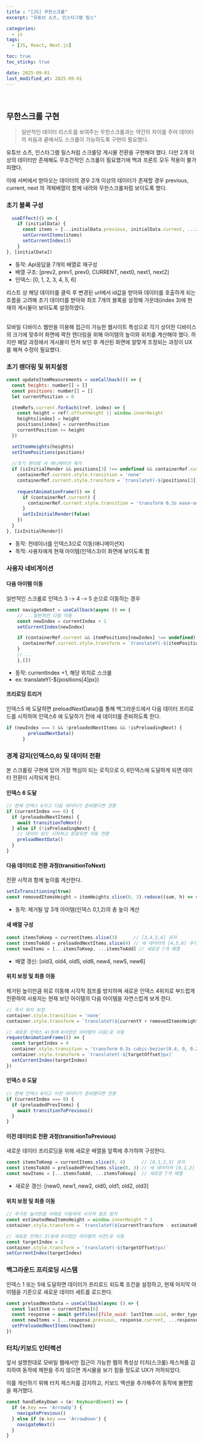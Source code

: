 ```yaml
---
title : "[JS] 무한스크롤"
excerpt: "유튜브 쇼츠, 인스타그램 릴스"

categories:
  - js
tags:
  - [JS, React, Next.js]

toc: true
toc_sticky: true

date: 2025-09-01
last_modified_at: 2025-09-01
---
```

<br>

## 무한스크롤 구현

> 일반적인 데이터 리스트를 보여주는 무한스크롤과는 약간의 차이를 주어 데이터의 처음과 끝에서도 스크롤이 가능하도록 구현이 필요했다.

유튜브 쇼츠, 인스타그램 릴스처럼 스크롤당 게시물 전환을 구현해야 했다. 다만 2개 이상의 데이터만 존재해도 무조건적인 스크롤이 필요했기에 백과 프론트 모두 적용이 불가피했다.

이에 서버에서 받아오는 데이터의 경우 2개 이상의 데이터가 존재할 경우 previous, current, next 의 객체배열이 함께 내려와 무한스크롤처럼 보이도록 했다.

### 초기 블록 구성

```js
  useEffect(() => {
    if (initialData) {
      const items = [...initialData.previous, initialData.current, ...initialData.next]
      setCurrentItems(items)
      setCurrentIndex(3)
    }
}, [initialData])
```
- 동작: Api응답을 7개의 배열로 재구성
- 배열 구조: [prev2, prev1, prev0, CURRENT, next0, next1, next2]
- 인덱스: [0, 1, 2, 3, 4, 5, 6]

리스트 상 해당 데이터를 클릭 후 변경된 url에서 id값을 받아와 데이터를 호출하게 되는 흐름을 고려해 
초기 데이터를 받아와 최초 7개의 블록을 설정해 가운데(index 3)에 현재의 게시물이 보이도록 설정하였다.

<br/>
모바일 디바이스 웹만을 이용해 접근이 가능한 웹사이트 특성으로 각기 상이한 디바이스의 크기에 맞추어 화면에 꽉찬 렌더링을 위해 아이템의 높이와 위치를 계산해야 했다.
하지만 해당 과정에서 게시물이 먼저 보인 후 계산된 화면에 알맞게 조정되는 과정이 UX를 해쳐 수정이 필요했다.

### 초기 렌더링 및 위치설정

```js
const updateItemMeasurements = useCallback(() => {
  const heights: number[] = []
  const positions: number[] = []
  let currentPosition = 0

  itemRefs.current.forEach((ref, index) => {
    const height = ref?.offsetHeight || window.innerHeight
    heights[index] = height
    positions[index] = currentPosition
    currentPosition += height
  })

  setItemHeights(heights)
  setItemPositions(positions)
  
  //초기 렌더링 시 애니메이션 제거
  if (isInitialRender && positions[3] !== undefined && containerRef.current) {
    containerRef.current.style.transition = 'none'
    containerRef.current.style.transform = `translateY(-${positions[3]}px)`
    
    requestAnimationFrame(() => {
      if (containerRef.current) {
        containerRef.current.style.transition = 'transform 0.3s ease-out'
      }
      setIsInitialRender(false)
    })
  }
}, [isInitialRender])
```
- 동작: 컨테이너를 인덱스3으로 이동(애니메이션X)
- 목적: 사용자에게 현재 아이템(인덱스3)이 화면에 보이도록 함

### 사용자 네비게이션

#### 다음 아이템 이동

일반적인 스크롤로 인덱스 3 -> 4 -> 5 순으로 이동하는 경우

```js
const navigateNext = useCallback(async () => {
    // ...일반적인 다음 이동
    const newIndex = currentIndex + 1
    setCurrentIndex(newIndex)

    if (containerRef.current && itemPositions[newIndex] !== undefined) {
      containerRef.current.style.transform = `translateY(-${itemPositions[newIndex]}px)`
    }
    // ...
    },[])
```
- 동작: currentIndex +1, 해당 위치로 스크롤
- ex: translateY(-${positions[4]px})

#### 프리로딩 트리거

인덱스5 에 도달하면 preloadNextData()를 통해 백그라운드에서 다음 데이터 프리로드를 시작하여 인덱스6 에 도달하기 전에 새 데이터를 준비하도록 한다.

```js
if (newIndex === 5 && !preloadedNextItems && !isPreloadingNext) {
        preloadNextData()
      }
```

### 경계 감지(인덱스0,6) 및 데이터 전환

본 스크롤링 구현에 있어 가장 핵심이 되는 로직으로 0, 6인덱스에 도달하게 되면 데이터 전환이 시작되게 한다.

#### 인덱스 6 도달

```js
// 현재 인덱스 6이고 다음 데이터가 준비됐다면 전환
if (currentIndex === 6) {
  if (preloadedNextItems) {
    await transitionToNext()
  } else if (!isPreloadingNext) {
    // 데이터 로드 시작하고 완료되면 자동 전환
    preloadNextData()
  }
}
```

#### 다음 데이터로 전환 과정(transitionToNext)

전환 시작과 함께 높이를 계산한다.

```js
setIsTransitioning(true)
const removedItemsHeight = itemHeights.slice(0, 3).reduce((sum, h) => sum + h, 0)
```
- 동작: 제거될 앞 3개 아이템(인덱스 0,1,2)의 총 높이 계산

#### 새 배열 구성

```js
const itemsToKeep = currentItems.slice(3)      // [3,4,5,6] 유지
const itemsToAdd = preloadedNextItems.slice(4) // 새 데이터의 [4,5,6] 추가
const newItems = [...itemsToKeep, ...itemsToAdd] // 새로운 7개 배열
```
- 배열 갱신: [old3, old4, old5, old6, new4, new5, new6]

#### 위치 보정 및 최종 이동

제거된 높이만큼 위로 이동해 시각적 점프를 방지하며 새로운 인덱스 4위치로 부드럽게 전환하여 사용자는 현재 보던 아이템의 다음 아이템을 자연스럽게 보게 한다.

```js
// 즉시 위치 보정
container.style.transition = 'none'
container.style.transform = `translateY(${currentY + removedItemsHeight}px)`

// 새로운 인덱스 4(원래 6이었던 아이템의 다음)로 이동
requestAnimationFrame(() => {
  const targetIndex = 4
  container.style.transition = 'transform 0.3s cubic-bezier(0.4, 0, 0.2, 1)'
  container.style.transform = `translateY(-${targetOffset}px)`
  setCurrentIndex(targetIndex)
})
```

#### 인덱스 0 도달

```js
// 현재 인덱스 0이고 이전 데이터가 준비됐다면 전환
if (currentIndex === 0) {
  if (preloadedPrevItems) {
    await transitionToPrevious()
  }
}
```

#### 이전 데이터로 전환 과정(transitionToPrevious)

새로운 데이터 프리로딩을 위해 새로운 배열을 앞쪽에 추가하여 구성한다.

```js
const itemsToKeep = currentItems.slice(0, 4)      // [0,1,2,3] 유지  
const itemsToAdd = preloadedPrevItems.slice(0, 3) // 새 데이터의 [0,1,2] 추가
const newItems = [...itemsToAdd, ...itemsToKeep]  // 새로운 7개 배열
```
- 새로운 갱신: [new0, new1, new2, old0, old1, old2, old3]

#### 위치 보정 및 최종 이동

```js
// 추가된 높이만큼 아래로 이동하여 시각적 점프 방지
const estimatedNewItemsHeight = window.innerHeight * 3
container.style.transform = `translateY(${currentTransform - estimatedNewItemsHeight}px)`

// 새로운 인덱스 2(원래 0이었던 아이템의 이전)로 이동
const targetIndex = 2
container.style.transform = `translateY(-${targetOffset}px)`
setCurrentIndex(targetIndex)
```

### 백그라운드 프리로딩 시스템

인덱스 1 또는 5에 도달하면 데이터가 프리로드 되도록 조건을 설정하고, 현재 마지막 아이템을 기준으로 새로운 데이터 세트를 로드한다.

```js
const preloadNextData = useCallback(async () => {
  const lastItem = currentItems[6]
  const response = await getFiles({file_uuid: lastItem.uuid, order_type})
  const newItems = [...response.previous, response.current, ...response.next]
  setPreloadedNextItems(newItems)
})
```

### 터치/키보드 인터렉션
앞서 설명한대로 모바일 웹에서만 접근이 가능한 웹의 특성상 터치(스크롤) 제스쳐를 감지하여 동작에 제한을 주지 않으면 게시물을 보기 힘들 정도로 UX가 저하되었다.

이를 개선하기 위해 터치 제스처를 감지하고, 키보드 액션을 추가해주어 동작에 불편함을 제거했다.

```js
const handleKeyDown = (e: KeyboardEvent) => {
  if (e.key === 'ArrowUp') {
    navigatePrevious()
  } else if (e.key === 'ArrowDown') {
    navigateNext()
  }
}
```
